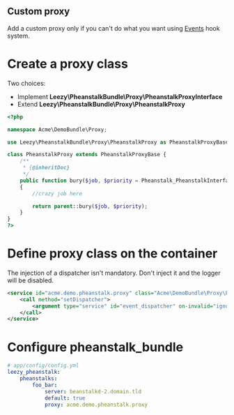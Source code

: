 ## Custom proxy

Add a custom proxy only if you can't do what you want using [Events](https://github.com/armetiz/LeezyPheanstalkBundle/tree/2.1.2/Resources/doc/4-events.md) hook system.

# Create a proxy class

Two choices: 
* Implement **Leezy\PheanstalkBundle\Proxy\PheanstalkProxyInterface**
* Extend **Leezy\PheanstalkBundle\Proxy\PheanstalkProxy**

```php
<?php

namespace Acme\DemoBundle\Proxy;

use Leezy\PheanstalkBundle\Proxy\PheanstalkProxy as PheanstalkProxyBase;

class PheanstalkProxy extends PheanstalkProxyBase {
    /**
     * {@inheritDoc}
     */
    public function bury($job, $priority = Pheanstalk_PheanstalkInterface::DEFAULT_PRIORITY)
    {
        //crazy job here

        return parent::bury($job, $priority);
    }
}
?>
```

# Define proxy class on the container

The injection of a dispatcher isn't mandatory. Don't inject it and the logger will be disabled.

```xml
<service id="acme.demo.pheanstalk.proxy" class="Acme\DemoBundle\Proxy\PheanstalkProxy">
    <call method="setDispatcher">
        <argument type="service" id="event_dispatcher" on-invalid="ignore"/>
    </call>
</service>
```

# Configure pheanstalk_bundle

``` yaml
# app/config/config.yml
leezy_pheanstalk:
    pheanstalks:
        foo_bar:
            server: beanstalkd-2.domain.tld
            default: true
            proxy: acme.demo.pheanstalk.proxy
```

